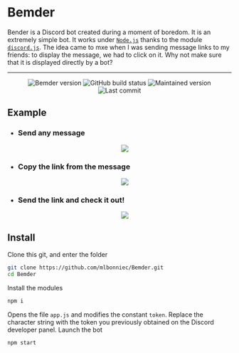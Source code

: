 # Bemder
Bender is a Discord bot created during a moment of boredom. It is an extremely simple bot. It works under [`Node.js`](https://nodejs.org/) thanks to the module [`discord.js`](https://discord.js.org/). The idea came to mxe when I was sending message links to my friends: to display the message, we had to click on it. Why not make sure that it is displayed directly by a bot?

---
<p align="center">
    <img src="https://img.shields.io/static/v1?label=version&message=1%2e0%2e0&color=orange" alt="Bemder version">
    <img src="https://img.shields.io/badge/build-passing-success" alt="GitHub build status">
    <img src="https://img.shields.io/maintenance/yes/2019" alt="Maintained version">
    <img src="https://img.shields.io/github/last-commit/mlbonniec/Bemder" alt="Last commit">
</p>

## Example
  - ### Send any message
    <p align="center">
      <img src="https://image.noelshack.com/fichiers/2019/44/2/1572365597-bemder-bot.png">
    </p>
  - ### Copy the link from the message
    <p align="center">
      <img src="https://i.ibb.co/94dR37q/Bemder-Copy.png">
    </p>
  - ### Send the link and check it out!
    <p align="center">
      <img src="https://image.noelshack.com/fichiers/2019/44/2/1572365651-bender-quote.png">
    </p>

## Install
Clone this git, and enter the folder
```bash
git clone https://github.com/mlbonniec/Bemder.git
cd Bemder
```
Install the modules
```bash
npm i
```
Opens the file `app.js` and modifies the constant `token`. Replace the character string with the token you previously obtained on the Discord developer panel.
Launch the bot
```bash
npm start
```